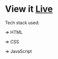 # View it [Live](https://gaurav-sarage.github.io/github-user-search) 

Tech stack used: 

=> HTML

=> CSS

=> JavaScript
